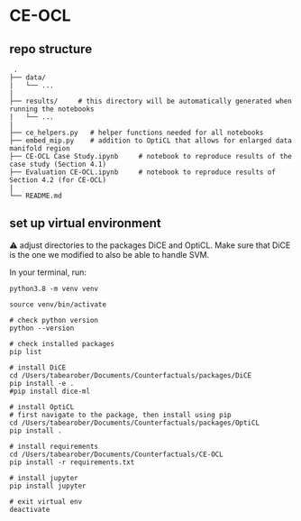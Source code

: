 # CE-OCL
 
 
 
 ## repo structure
     .
    ├── data/         
    |   └── ...
    |
    ├── results/     # this directory will be automatically generated when running the notebooks
    |   └── ...
    |
    ├── ce_helpers.py   # helper functions needed for all notebooks
    ├── embed_mip.py    # addition to OptiCL that allows for enlarged data manifold region
    ├── CE-OCL Case Study.ipynb     # notebook to reproduce results of the case study (Section 4.1)
    ├── Evaluation CE-OCL.ipynb     # notebook to reproduce results of Section 4.2 (for CE-OCL)
    |   
    └── README.md


## set up virtual environment

:warning: adjust directories to the packages DiCE and OptiCL. Make sure that DiCE is the one we modified to also be able to handle SVM.

In your terminal, run: 

```
python3.8 -m venv venv

source venv/bin/activate

# check python version
python --version

# check installed packages
pip list

# install DiCE
cd /Users/tabearober/Documents/Counterfactuals/packages/DiCE
pip install -e .
#pip install dice-ml

# install OptiCL
# first navigate to the package, then install using pip
cd /Users/tabearober/Documents/Counterfactuals/packages/OptiCL 
pip install .

# install requirements
cd /Users/tabearober/Documents/Counterfactuals/CE-OCL
pip install -r requirements.txt

# install jupyter
pip install jupyter

# exit virtual env
deactivate
```
